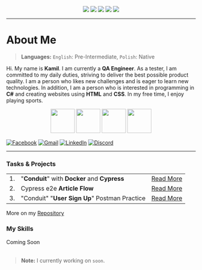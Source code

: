 <p align="center">
<img src="https://komarev.com/ghpvc/?username=LosKamilos91&color=ff69b4&style=for-the-badge"/>
<img src="https://img.shields.io/github/followers/LosKamilos91?style=for-the-badge"/>
<img src="https://img.shields.io/github/stars/LosKamilos91?color=%23FECC00&style=for-the-badge"/>
<img src="https://img.shields.io/badge/Programming%20level-Junior-green?style=for-the-badge"/>
<img src="https://img.shields.io/badge/QA Engineer%20-Junior-orange?style=for-the-badge"/>
</p>

---

# About Me
> **Languages:** `English`: Pre-Intermediate, `Polish`: Native

Hi. My name is **Kamil**. I am currently a **QA Engineer**. As a tester, I am committed to my daily duties, striving to deliver the best possible product quality. I am a person who likes new challenges and is eager to learn new technologies. In addition, I am a person who is interested in programming in **C#** and creating websites using **HTML** and **CSS**. In my free time, I enjoy playing sports.

<p align="center">
<img width="64" src="https://cdn-icons-png.flaticon.com/512/502/502142.png">
<img width="64" src="https://cdn-icons-png.flaticon.com/512/3379/3379077.png">
<img width="64" src="https://cdn-icons-png.flaticon.com/512/2964/2964514.png">
<img width="64" src="https://cdn-icons-png.flaticon.com/512/1005/1005142.png">
</p>

<a href="https://www.facebook.com/kamil.orzechowski.39">![Facebook](https://img.shields.io/badge/Facebook-%231877F2.svg?style=flat-square&logo=Facebook&logoColor=white)</a>
<a href="mailto:k.orzechowski.dev@gmail.com?">![Gmail](https://img.shields.io/badge/Gmail-D14836?style=flat-square&logo=gmail&logoColor=white)</a>
<a href="https://www.linkedin.com/in/kamil-orzechowski-0b76121ab">![LinkedIn](https://img.shields.io/badge/linkedin-%230077B5.svg?style=flat-square&logo=linkedin&logoColor=white)</a>
<a href="https://discord.com/channels/LosKamilos#8157">![Discord](https://img.shields.io/badge/Discord-%237289DA.svg?style=flat-square&logo=discord&logoColor=white)</a>

---

### Tasks & Projects
<table>
	<tr>
		<td>1.</td>
		<td>"<b>Conduit</b>" with <b>Docker</b> and <b>Cypress</b></td>
		<td><a href="https://github.com/LosKamilos91/qa_cypress_e2e_project">Read More</a></td>
	</tr>
	<tr>
		<td>2.</td>
		<td>Cypress e2e <b>Article Flow</b></td>
		<td><a href="https://github.com/LosKamilos91/qa_cypress_e2e_article_flow">Read More</a></td>
	</tr>
	<tr>
		<td>3.</td>
		<td>"Conduit" "<b>User Sign Up</b>" Postman Practice</td>
		<td><a href="https://lively-station-722503.postman.co/workspace/Bravo-%5BPractice-Postman%5D~a7c87cd6-c33a-4156-8749-56333f544af0/collection/30817307-8ed64240-f62f-4a2b-a94a-1e353a2c3a9d?action=share&creator=30817307">Read More</a></td>
	</tr>
</table>

More on my <a href="https://github.com/LosKamilos91?tab=repositories">Repository</a>

### My Skills
<table>
	Coming Soon
</table>

> **Note:** I currently working on `soon`.
